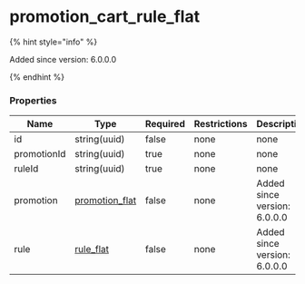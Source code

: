 
# promotion_cart_rule_flat

{% hint style="info" %}

Added since version: 6.0.0.0

{% endhint %}

### Properties

|Name|Type|Required|Restrictions|Description|
|---|---|---|---|---|
|id|string(uuid)|false|none|none|
|promotionId|string(uuid)|true|none|none|
|ruleId|string(uuid)|true|none|none|
|promotion|[promotion_flat](/schema/promotion_flat.md)|false|none|Added since version: 6.0.0.0|
|rule|[rule_flat](/schema/rule_flat.md)|false|none|Added since version: 6.0.0.0|
